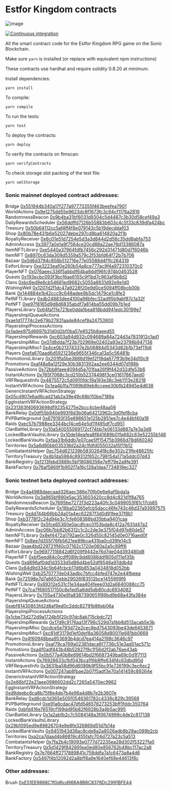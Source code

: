 # Estfor Kingdom contracts

![image](https://user-images.githubusercontent.com/84033732/223739503-c53a888a-443f-4fb5-98a3-d40f94956799.png)

[![Continuous integration](https://github.com/PaintSwap/estfor-contracts/actions/workflows/ci.yml/badge.svg)](https://github.com/PaintSwap/estfor-contracts/actions/workflows/ci.yml)

All the smart contract code for the Estfor Kingdom RPG game on the Sonic Blockchain.

Make sure `yarn` is installed (or replace with equivalent npm instructions)

These contracts use hardhat and require solidity 0.8.20 at minimum.

Install dependencies:

```shell
yarn install
```

To compile:

```shell
yarn compile
```

To run the tests:

```shell
yarn test
```

To deploy the contracts:

```shell
yarn deploy
```

To verify the contracts on ftmscan:

```shell
yarn verifyContracts
```

To check storage slot packing of the test file:

```shell
yarn umlStorage
```

### Sonic mainnet deployed contract addresses:

Bridge [0x551944b340a17f277a97773355f463beefea7901](https://ftmscan.com/address/0x551944b340a17f277a97773355f463beefea7901)  
WorldActions [0x9e1275dd55e9623dc8f1673fc3c94cf1176a2816](https://ftmscan.com/address/0x9e1275dd55e9623dc8f1673fc3c94cf1176a2816)  
RandomnessBeacon [0x9b4ba31bf6031d9304c5d4487c3b30d58cef49a3](https://ftmscan.com/address/0x9b4ba31bf6031d9304c5d4487c3b30d58cef49a3)  
DailyRewardsScheduler [0x56ddffd7126b55883b603c4c5f33c639dfa424bc](https://ftmscan.com/address/0x56ddffd7126b55883b603c4c5f33c639dfa424bc)  
Treasury [0x50b64112cc5af4ff4f8e079143c5b19decddaf03](https://ftmscan.com/address/0x50b64112cc5af4ff4f8e079143c5b19decddaf03)  
Shop [0x80b78e431b6e52027debe297cd8ba614820a2f1b](https://ftmscan.com/address/0x80b78e431b6e52027debe297cd8ba614820a2f1b)  
RoyaltyReceiver [0x6c01e51d7254e5d3a3d844d2d56c35dd8abfa753](https://ftmscan.com/address/0x6c01e51d7254e5d3a3d844d2d56c35dd8abfa753)  
AdminAccess [0x3977a0e1a9f7564ce20cd88a22ae76d13386087a](https://ftmscan.com/address/0x3977a0e1a9f7564ce20cd88a22ae76d13386087a)  
ItemNFTLibrary [0xe5440a37964fdfb7456c292d31471d80d7f6046b](https://ftmscan.com/address/0xe5440a37964fdfb7456c292d31471d80d7f6046b)  
ItemNFT [0x8970c63da309d5359a579c2f53bfd64f72b7b706](https://ftmscan.com/address/0x8970c63da309d5359a579c2f53bfd64f72b7b706)  
Bazaar [0x0d6d3794c858b512716e77e05588d4f1fc264319](https://ftmscan.com/address/0x0d6d3794c858b512716e77e05588d4f1fc264319)  
EstforLibrary [0xe3223eaf0e260b54a8ce777ac9f4a972310370c0](https://ftmscan.com/address/0xe3223eaf0e260b54a8ce777ac9f4a972310370c0)  
PlayerNFT [0x076aeec336f5abbdf64ba8ddf96fc974b0463528](https://ftmscan.com/address/0x076aeec336f5abbdf64ba8ddf96fc974b0463528)  
Quests [0x193ecbc093f3bcf6ae6155c9f1bd7c963af6b8d2](https://ftmscan.com/address/0x193ecbc093f3bcf6ae6155c9f1bd7c963af6b8d2)  
Clans [0xbc6ed9e6cb54661ed9682c5055a6631d92e9e1d0](https://ftmscan.com/address/0xbc6ed9e6cb54661ed9682c5055a6631d92e9e1d0)  
WishingWell [0x1207d2f1dc47a9228f20e9d0ce5094ff08bcb00b](https://ftmscan.com/address/0x1207d2f1dc47a9228f20e9d0ce5094ff08bcb00b)  
Bank [0x144884e1b42ccc9c648adee9b5dc1479ce1c8fe3](https://ftmscan.com/address/0x144884e1b42ccc9c648adee9b5dc1479ce1c8fe3)  
PetNFTLibrary [0xdb24883dee4100a98bfec32ad95b9abf87c1a32f](https://ftmscan.com/address/0xdb24883dee4100a98bfec32ad95b9abf87c1a32f)  
PetNFT [0xe97f8165d9d8d6835abdf7a814ba55dd09b7b1ed](https://ftmscan.com/address/0xe97f8165d9d8d6835abdf7a814ba55dd09b7b1ed)  
PlayersLibrary [0x64fa111e721be0dda1bea918bdd941edc30199e7](https://ftmscan.com/address/0x64fa111e721be0dda1bea918bdd941edc30199e7)  
PlayersImplQueueActions [0xae1d17774c2e679b27831aade84cef9a24753900](https://ftmscan.com/address/0xae1d17774c2e679b27831aade84cef9a24753900)  
PlayersImplProcessActions [0x1adee975d6697b31d0d2bf0ba57e6525b8aeed55](https://ftmscan.com/address/0x1adee975d6697b31d0d2bf0ba57e6525b8aeed55)  
PlayersImplRewards [0xc603a94d932c094689a84a724d3a7831912c1ad1](https://ftmscan.com/address/0xc603a94d932c094689a84a724d3a7831912c1ad1)  
PlayersImplMisc [0x07d8dda7f23b702969e02402a93e23798b947136](https://ftmscan.com/address/0x07d8dda7f23b702969e02402a93e23798b947136)  
PlayersImplMisc1 [0x4ce0b21374337e2b06884d5343d82b1b73ef11b6](https://ftmscan.com/address/0x4ce0b21374337e2b06884d5343d82b1b73ef11b6)  
Players [0xefa670aad6d5921236e9655f346ca13a5c56481b](https://ftmscan.com/address/0xefa670aad6d5921236e9655f346ca13a5c56481b)  
PromotionsLibrary [0x201ffa5be3886d19ef2f18da877ff3b9e34d10c9](https://ftmscan.com/address/0x201ffa5be3886d19ef2f18da877ff3b9e34d10c9)  
Promotions [0xaf48a8a12f29e30b3831392aa2ee6344d07d188b](https://ftmscan.com/address/0xaf48a8a12f29e30b3831392aa2ee6344d07d188b)  
PassiveActions [0x72bb8faee4094d5a701faa26f9f442d32dfe53b6](https://ftmscan.com/address/0x72bb8faee4094d5a701faa26f9f442d32dfe53b6)  
InstantActions [0x765f7068c3cd210b52374498f3ce01617667aed0](https://ftmscan.com/address/0x765f7068c3cd210b52374498f3ce01617667aed0)  
VRFRequestInfo [0x4875572c5d0910fdc19a193e38c3eb1113e28218](https://ftmscan.com/address/0x4875572c5d0910fdc19a193e38c3eb1113e28218)  
InstantVRFActions [0x1ea4b1fa7f069b89eb8cceee30bfb24945e4d638](https://ftmscan.com/address/0x1ea4b1fa7f069b89eb8cceee30bfb24945e4d638)  
GenericInstantVRFActionStrategy [0x05cd907e6ad6cad21ab2a39e49c68b110be7189a](https://ftmscan.com/address/0x05cd907e6ad6cad21ab2a39e49c68b110be7189a)  
EggInstantVRFActionStrategy [0x231363f40693698df92354275e2bcc4cbe48aa56](https://ftmscan.com/address/0x231363f40693698df92354275e2bcc4cbe48aa56)  
BankRelay [0x0df55b940e993f8d3b06a64212962c3d0fef8cba](https://ftmscan.com/address/0x0df55b940e993f8d3b06a64212962c3d0fef8cba)  
PVPBattleground [0x679193f35e696651e125b2851ee7c4e44bf40a18](https://ftmscan.com/address/0x679193f35e696651e125b2851ee7c4e44bf40a18)  
Raids [0xec57b7988ee3344bcf4ce64e5d11f495df7cd951](https://ftmscan.com/address/0xec57b7988ee3344bcf4ce64e5d11f495df7cd951)  
ClanBattleLibrary [0x10a540055069172cf74bb7e06133d887a7e3a3d8](https://ftmscan.com/address/0x10a540055069172cf74bb7e06133d887a7e3a3d8)  
LockedBankVaultsLibrary [0x10de14eafea8f841689b01fa682c63e52255b148](https://ftmscan.com/address/0x10de14eafea8f841689b01fa682c63e52255b148)  
LockedBankVaults [0xfaa31b6ddb7e07cae5ff15475b3966d78d660240](https://ftmscan.com/address/0xfaa31b6ddb7e07cae5ff15475b3966d78d660240)  
Territories [0x5a6d80bb035318d2a24c1fdfd055032a15f11b12](https://ftmscan.com/address/0x5a6d80bb035318d2a24c1fdfd055032a15f11b12)  
CombatantsHelper [0xc754d621239b5830264f8c8e302c21ffe48625fc](https://ftmscan.com/address/0xc754d621239b5830264f8c8e302c21ffe48625fc)  
TerritoryTreasury [0x4b1da5984c89312f852c798154a171a5ddc07d43](https://ftmscan.com/address/0x4b1da5984c89312f852c798154a171a5ddc07d43)  
BankRegistry [0xf213febd3889c5bf18086356e7eff79e2a9fe391](https://ftmscan.com/address/0xf213febd3889c5bf18086356e7eff79e2a9fe391)  
BankFactory [0x76af5869f1b902f7a16c128a1daa7734819ec327](https://ftmscan.com/address/0x76af5869f1b902f7a16c128a1daa7734819ec327)

### Sonic testnet beta deployed contract addresses:

Bridge [0x4a4988daecaad326aec386e70fb0e6e6af5bda1a](https://ftmscan.com/address/0x4a4988daecaad326aec386e70fb0e6e6af5bda1a)  
WorldActions [0x3a965bf890e5ac353603420cc8d4c821d1f8a765](https://ftmscan.com/address/0x3a965bf890e5ac353603420cc8d4c821d1f8a765)  
RandomnessBeacon [0x7695be7272f3d223a40fc3c0499053f81c17cb65](https://ftmscan.com/address/0x7695be7272f3d223a40fc3c0499053f81c17cb65)  
DailyRewardsScheduler [0x16ba02365efcb5dacc46fe743c46d37a93997575](https://ftmscan.com/address/0x16ba02365efcb5dacc46fe743c46d37a93997575)  
Treasury [0xdd744b66bb24a01a4ec62287f3d0d91fee37f8b1](https://ftmscan.com/address/0xdd744b66bb24a01a4ec62287f3d0d91fee37f8b1)  
Shop [0xb3778f2c24d94e3c7cfe608388bd35bba9401caa](https://ftmscan.com/address/0xb3778f2c24d94e3c7cfe608388bd35bba9401caa)  
RoyaltyReceiver [0x5fce65360e0acdfcec0153bda8c412a7631d47a2](https://ftmscan.com/address/0x5fce65360e0acdfcec0153bda8c412a7631d47a2)  
AdminAccess [0xc06b7bb82b6312c1c2c2de3e375f04d97e80de57](https://ftmscan.com/address/0xc06b7bb82b6312c1c2c2de3e375f04d97e80de57)  
ItemNFTLibrary [0x8ef4472a1792ae0c326d50c82145d0e0716aed0f](https://ftmscan.com/address/0x8ef4472a1792ae0c326d50c82145d0e0716aed0f)  
ItemNFT [0x8ee7d355f76fb5621ee89bca431ba0cd39fe14c5](https://ftmscan.com/address/0x8ee7d355f76fb5621ee89bca431ba0cd39fe14c5)  
Bazaar [0xae4bd229721ff40c07162c1720e060a2a5c89ff6](https://ftmscan.com/address/0xae4bd229721ff40c07162c1720e060a2a5c89ff6)  
EstforLibrary [0x96977118842d6f209f9442e76d7de04d393480d8](https://ftmscan.com/address/0x96977118842d6f209f9442e76d7de04d393480d8)  
PlayerNFT [0xbf5eed84c0cdff089c9dd6086ddf805d111ef35b](https://ftmscan.com/address/0xbf5eed84c0cdff089c9dd6086ddf805d111ef35b)  
Quests [0xd896af0dd1d3533d5d86d4be52df9546a97ddb4d](https://ftmscan.com/address/0xd896af0dd1d3533d5d86d4be52df9546a97ddb4d)  
Clans [0x84d9d334c5b64fcbcb17d6b853a0434818d052bb](https://ftmscan.com/address/0x84d9d334c5b64fcbcb17d6b853a0434818d052bb)  
WishingWell [0xb2570777de043adbc7bfcc4bfed747e2e44fbeea](https://ftmscan.com/address/0xb2570777de043adbc7bfcc4bfed747e2e44fbeea)  
Bank [0x72598e7d7a6652ebb29026f83512bce1455999f6](https://ftmscan.com/address/0x72598e7d7a6652ebb29026f83512bce1455999f6)  
PetNFTLibrary [0x89312e531c11e34aa404feee01d2a6640088cc75](https://ftmscan.com/address/0x89312e531c11e34aa404feee01d2a6640088cc75)  
PetNFT [0x7ca7f680517150c8e1ed5a6dd5db80cdc6934082](https://ftmscan.com/address/0x7ca7f680517150c8e1ed5a6dd5db80cdc6934082)  
PlayersLibrary [0x705a4730e9fa8387390651f89bd9b68a43fa384e](https://ftmscan.com/address/0x705a4730e9fa8387390651f89bd9b68a43fa384e)  
PlayersImplQueueActions [0xebf81430853fd2d8af9ed0c2ddc82791b86eb06a](https://ftmscan.com/address/0xebf81430853fd2d8af9ed0c2ddc82791b86eb06a)  
PlayersImplProcessActions [0x1cbe73d272d9a1724b5f20c97dc8ab715cbdc721](https://ftmscan.com/address/0x1cbe73d272d9a1724b5f20c97dc8ab715cbdc721)  
PlayersImplRewards [0x17d9c9176aa13f796c529d7a1bb8d513acab5e3b](https://ftmscan.com/address/0x17d9c9176aa13f796c529d7a1bb8d513acab5e3b)  
PlayersImplMisc [0xcdce5e793d72e2cec8ed7543093be43de6453671](https://ftmscan.com/address/0xcdce5e793d72e2cec8ed7543093be43de6453671)  
PlayersImplMisc1 [0xc81df3179d1ef0def8a36058d80011e681bb0669](https://ftmscan.com/address/0xc81df3179d1ef0def8a36058d80011e681bb0669)  
Players [0x4f60948bea953693b4dcd7ea414a2198c3646c97](https://ftmscan.com/address/0x4f60948bea953693b4dcd7ea414a2198c3646c97)  
PromotionsLibrary [0xaf79ca769a02381daca6f7736c51e3ad01ac571c](https://ftmscan.com/address/0xaf79ca769a02381daca6f7736c51e3ad01ac571c)  
Promotions [0xa4f0adf443b48b52827f8c1f56d2f2ab76ae43ab](https://ftmscan.com/address/0xa4f0adf443b48b52827f8c1f56d2f2ab76ae43ab)  
PassiveActions [0x0b577a40b8e69614bd2f6687349ba69c0d1f7113](https://ftmscan.com/address/0x0b577a40b8e69614bd2f6687349ba69c0d1f7113)  
InstantActions [0x76928633cfbf043bca1f6b8ffe634f4c63dbd90d](https://ftmscan.com/address/0x76928633cfbf043bca1f6b8ffe634f4c63dbd90d)  
VRFRequestInfo [0x3631ba58d96d6089b9f55bc91e726199c3ec6ec2](https://ftmscan.com/address/0x3631ba58d96d6089b9f55bc91e726199c3ec6ec2)  
InstantVRFActions [0x007247ab8fbae2b07f5adf3e70a141459c89264e](https://ftmscan.com/address/0x007247ab8fbae2b07f5adf3e70a141459c89264e)  
GenericInstantVRFActionStrategy [0x2e66bf22e21aee0986602dd2c7265a5470ec9962](https://ftmscan.com/address/0x2e66bf22e21aee0986602dd2c7265a5470ec9962)  
EggInstantVRFActionStrategy [0xd9deebc6ca8b75f8e4de7b4e96a4d8b7e2b3607e](https://ftmscan.com/address/0xd9deebc6ca8b75f8e4de7b4e96a4d8b7e2b3607e)  
BankRelay [0xd6cdc1d365e505f0546361782c4336c829c39568](https://ftmscan.com/address/0xd6cdc1d365e505f0546361782c4336c829c39568)  
PVPBattleground [0xe91a6cdac47dfd546578273253bff1fddc350764](https://ftmscan.com/address/0xe91a6cdac47dfd546578273253bff1fddc350764)  
Raids [0xbfd416e76519cf199dd95b82f6928b3a4b5ac995](https://ftmscan.com/address/0xbfd416e76519cf199dd95b82f6928b3a4b5ac995)  
ClanBattleLibrary [0x1a2abfb2c7c5084148a3f0674999c4de2c817138](https://ftmscan.com/address/0x1a2abfb2c7c5084148a3f0674999c4de2c817138)  
LockedBankVaultsLibrary [0x29b1095ed9e89826704e9e8fe326869d51d7b14e](https://ftmscan.com/address/0x29b1095ed9e89826704e9e8fe326869d51d7b14e)  
LockedBankVaults [0x9451943d38ac8cde8a2a8026adb8b28ac089b2cb](https://ftmscan.com/address/0x9451943d38ac8cde8a2a8026adb8b28ac089b2cb)  
Territories [0xa2ca7daad4b86819c455fafc704d727a23c5a513](https://ftmscan.com/address/0xa2ca7daad4b86819c455fafc704d727a23c5a513)  
CombatantsHelper [0x7fa2b4c19093e0777d72235ea28d302f53227fa0](https://ftmscan.com/address/0x7fa2b4c19093e0777d72235ea28d302f53227fa0)  
TerritoryTreasury [0x5d1429f842891ea0ed80e856762b48bc117ac2a8](https://ftmscan.com/address/0x5d1429f842891ea0ed80e856762b48bc117ac2a8)  
BankRegistry [0x7e7664ff2717889841c758ddfa7a1c6473a8a4d6](https://ftmscan.com/address/0x7e7664ff2717889841c758ddfa7a1c6473a8a4d6)  
BankFactory [0x5497f4b12092d2a8bff8a9e1640ef68e44613f8c](https://ftmscan.com/address/0x5497f4b12092d2a8bff8a9e1640ef68e44613f8c)

### Other addresses:

Brush [0xE51EE9868C1f0d6cd968A8B8C8376Dc2991BFE44](https://ftmscan.com/address/0xE51EE9868C1f0d6cd968A8B8C8376Dc2991BFE44)
